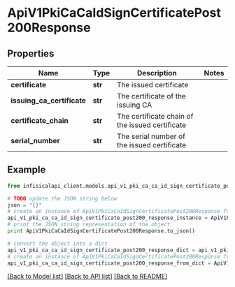 # ApiV1PkiCaCaIdSignCertificatePost200Response


## Properties
Name | Type | Description | Notes
------------ | ------------- | ------------- | -------------
**certificate** | **str** | The issued certificate | 
**issuing_ca_certificate** | **str** | The certificate of the issuing CA | 
**certificate_chain** | **str** | The certificate chain of the issued certificate | 
**serial_number** | **str** | The serial number of the issued certificate | 

## Example

```python
from infisicalapi_client.models.api_v1_pki_ca_ca_id_sign_certificate_post200_response import ApiV1PkiCaCaIdSignCertificatePost200Response

# TODO update the JSON string below
json = "{}"
# create an instance of ApiV1PkiCaCaIdSignCertificatePost200Response from a JSON string
api_v1_pki_ca_ca_id_sign_certificate_post200_response_instance = ApiV1PkiCaCaIdSignCertificatePost200Response.from_json(json)
# print the JSON string representation of the object
print ApiV1PkiCaCaIdSignCertificatePost200Response.to_json()

# convert the object into a dict
api_v1_pki_ca_ca_id_sign_certificate_post200_response_dict = api_v1_pki_ca_ca_id_sign_certificate_post200_response_instance.to_dict()
# create an instance of ApiV1PkiCaCaIdSignCertificatePost200Response from a dict
api_v1_pki_ca_ca_id_sign_certificate_post200_response_from_dict = ApiV1PkiCaCaIdSignCertificatePost200Response.from_dict(api_v1_pki_ca_ca_id_sign_certificate_post200_response_dict)
```
[[Back to Model list]](../README.md#documentation-for-models) [[Back to API list]](../README.md#documentation-for-api-endpoints) [[Back to README]](../README.md)


